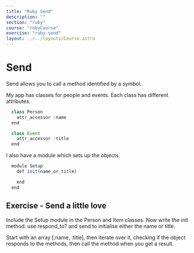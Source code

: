 ```yaml
---
title: "Ruby Send"
description: ""
section: "ruby"
course: "rubyCourse"
exercise: "ruby-send"
layout: ../../layouts/Course.astro
---
```




# Send

Send allows you to call a method identified by a symbol.

My app has classes for people and events. Each class has different attributes.

```js
  class Person
    attr_accessor :name
  end

  class Event
    attr_accessor :title
  end
```

I also have a module which sets up the objects.

```js
  module Setup
    def init(name_or_title)

    end
  end
```

## Exercise - Send a little love

Include the Setup module in the Person and Item classes. Now write the init method. use respond_to? and send to initialise either the name or title.

Start with an array [:name, :title], then iterate over it, checking if the object responds to the methods, then call the method when you get a result.
